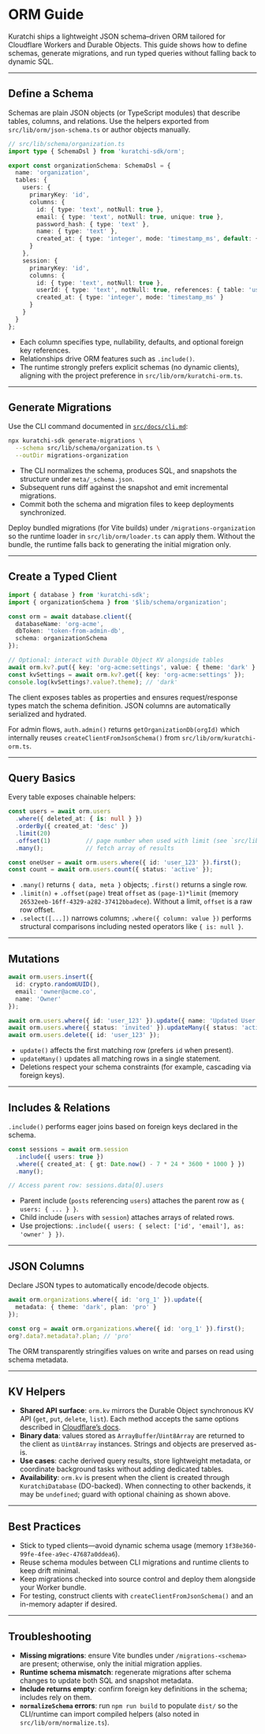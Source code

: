 # ORM Guide

Kuratchi ships a lightweight JSON schema–driven ORM tailored for Cloudflare Workers and Durable Objects. This guide shows how to define schemas, generate migrations, and run typed queries without falling back to dynamic SQL.

---

## Define a Schema

Schemas are plain JSON objects (or TypeScript modules) that describe tables, columns, and relations. Use the helpers exported from `src/lib/orm/json-schema.ts` or author objects manually.

```ts
// src/lib/schema/organization.ts
import type { SchemaDsl } from 'kuratchi-sdk/orm';

export const organizationSchema: SchemaDsl = {
  name: 'organization',
  tables: {
    users: {
      primaryKey: 'id',
      columns: {
        id: { type: 'text', notNull: true },
        email: { type: 'text', notNull: true, unique: true },
        password_hash: { type: 'text' },
        name: { type: 'text' },
        created_at: { type: 'integer', mode: 'timestamp_ms', default: { kind: 'raw', sql: 'strftime("%s","now")*1000' } }
      }
    },
    session: {
      primaryKey: 'id',
      columns: {
        id: { type: 'text', notNull: true },
        userId: { type: 'text', notNull: true, references: { table: 'users', column: 'id', onDelete: 'cascade' } },
        created_at: { type: 'integer', mode: 'timestamp_ms' }
      }
    }
  }
};
```

- Each column specifies type, nullability, defaults, and optional foreign key references.
- Relationships drive ORM features such as `.include()`.
- The runtime strongly prefers explicit schemas (no dynamic clients), aligning with the project preference in `src/lib/orm/kuratchi-orm.ts`.

---

## Generate Migrations

Use the CLI command documented in [`src/docs/cli.md`](./cli.md):

```sh
npx kuratchi-sdk generate-migrations \
  --schema src/lib/schema/organization.ts \
  --outDir migrations-organization
```

- The CLI normalizes the schema, produces SQL, and snapshots the structure under `meta/_schema.json`.
- Subsequent runs diff against the snapshot and emit incremental migrations.
- Commit both the schema and migration files to keep deployments synchronized.

Deploy bundled migrations (for Vite builds) under `/migrations-organization` so the runtime loader in `src/lib/orm/loader.ts` can apply them. Without the bundle, the runtime falls back to generating the initial migration only.

---

## Create a Typed Client

```ts
import { database } from 'kuratchi-sdk';
import { organizationSchema } from '$lib/schema/organization';

const orm = await database.client({
  databaseName: 'org-acme',
  dbToken: 'token-from-admin-db',
  schema: organizationSchema
});

// Optional: interact with Durable Object KV alongside tables
await orm.kv?.put({ key: 'org-acme:settings', value: { theme: 'dark' } });
const kvSettings = await orm.kv?.get({ key: 'org-acme:settings' });
console.log(kvSettings?.value?.theme); // 'dark'
```

The client exposes tables as properties and ensures request/response types match the schema definition. JSON columns are automatically serialized and hydrated.

For admin flows, `auth.admin()` returns `getOrganizationDb(orgId)` which internally reuses `createClientFromJsonSchema()` from `src/lib/orm/kuratchi-orm.ts`.

---

## Query Basics

Every table exposes chainable helpers:

```ts
const users = await orm.users
  .where({ deleted_at: { is: null } })
  .orderBy({ created_at: 'desc' })
  .limit(20)
  .offset(1)          // page number when used with limit (see `src/lib/orm/runtime.ts`)
  .many();            // fetch array of results

const oneUser = await orm.users.where({ id: 'user_123' }).first();
const count = await orm.users.count({ status: 'active' });
```

- `.many()` returns `{ data, meta }` objects; `.first()` returns a single row.
- `.limit(n)` + `.offset(page)` treat `offset` as `(page-1)*limit` (memory `26532eeb-16ff-4329-a282-37412bbadece`). Without a limit, `offset` is a raw row offset.
- `.select([...])` narrows columns; `.where({ column: value })` performs structural comparisons including nested operators like `{ is: null }`.

---

## Mutations

```ts
await orm.users.insert({
  id: crypto.randomUUID(),
  email: 'owner@acme.co',
  name: 'Owner'
});

await orm.users.where({ id: 'user_123' }).update({ name: 'Updated User' });
await orm.users.where({ status: 'invited' }).updateMany({ status: 'active' });
await orm.users.delete({ id: 'user_123' });
```

- `update()` affects the first matching row (prefers `id` when present).
- `updateMany()` updates all matching rows in a single statement.
- Deletions respect your schema constraints (for example, cascading via foreign keys).

---

## Includes & Relations

`.include()` performs eager joins based on foreign keys declared in the schema.

```ts
const sessions = await orm.session
  .include({ users: true })
  .where({ created_at: { gt: Date.now() - 7 * 24 * 3600 * 1000 } })
  .many();

// Access parent row: sessions.data[0].users
```

- Parent include (`posts` referencing `users`) attaches the parent row as `{ users: { ... } }`.
- Child include (`users` with `session`) attaches arrays of related rows.
- Use projections: `.include({ users: { select: ['id', 'email'], as: 'owner' } })`.

---

## JSON Columns

Declare JSON types to automatically encode/decode objects.

```ts
await orm.organizations.where({ id: 'org_1' }).update({
  metadata: { theme: 'dark', plan: 'pro' }
});

const org = await orm.organizations.where({ id: 'org_1' }).first();
org?.data?.metadata?.plan; // 'pro'
```

The ORM transparently stringifies values on write and parses on read using schema metadata.

---

## KV Helpers

- **Shared API surface**: `orm.kv` mirrors the Durable Object synchronous KV API (`get`, `put`, `delete`, `list`). Each method accepts the same options described in [Cloudflare’s docs](https://developers.cloudflare.com/durable-objects/api/sqlite-storage-api/#synchronous-kv-api).
- **Binary data**: values stored as `ArrayBuffer`/`Uint8Array` are returned to the client as `Uint8Array` instances. Strings and objects are preserved as-is.
- **Use cases**: cache derived query results, store lightweight metadata, or coordinate background tasks without adding dedicated tables.
- **Availability**: `orm.kv` is present when the client is created through `KuratchiDatabase` (DO-backed). When connecting to other backends, it may be `undefined`; guard with optional chaining as shown above.

---

## Best Practices

- Stick to typed clients—avoid dynamic schema usage (memory `1f38e360-99fe-4fee-a9ec-47687a0ddea6`).
- Reuse schema modules between CLI migrations and runtime clients to keep drift minimal.
- Keep migrations checked into source control and deploy them alongside your Worker bundle.
- For testing, construct clients with `createClientFromJsonSchema()` and an in-memory adapter if desired.

---

## Troubleshooting

- **Missing migrations**: ensure Vite bundles under `/migrations-<schema>` are present; otherwise, only the initial migration applies.
- **Runtime schema mismatch**: regenerate migrations after schema changes to update both SQL and snapshot metadata.
- **Include returns empty**: confirm foreign key definitions in the schema; includes rely on them.
- **`normalizeSchema` errors**: run `npm run build` to populate `dist/` so the CLI/runtime can import compiled helpers (also noted in `src/lib/orm/normalize.ts`).
